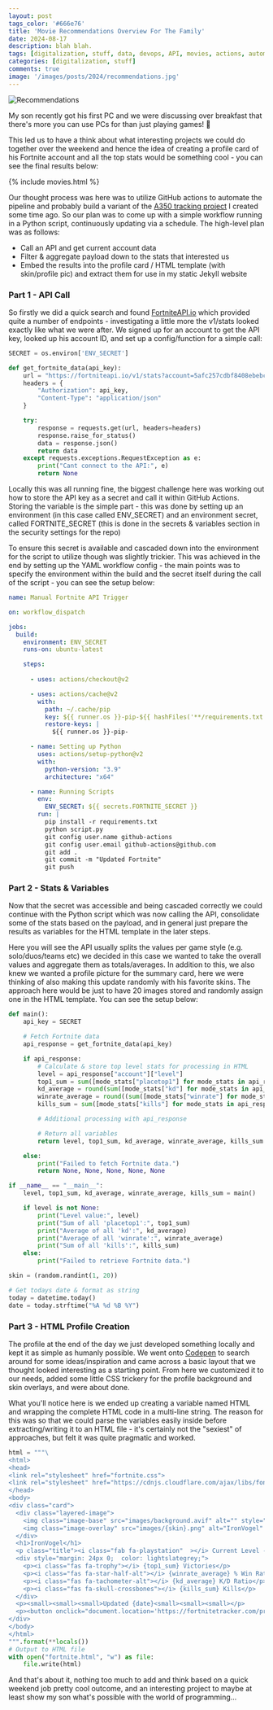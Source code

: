 ```yaml
---
layout: post
tags_color: '#666e76'
title: 'Movie Recommendations Overview For The Family'
date: 2024-08-17
description: blah blah.
tags: [digitalization, stuff, data, devops, API, movies, actions, automation, stats, games, cicd, secrets]
categories: [digitalization, stuff]
comments: true
image: '/images/posts/2024/recommendations.jpg'
---
```

![Recommendations](/images/posts/2024/recommendations.jpg)

My son recently got his first PC and we were discussing over breakfast that there's more you can use PCs for than just playing games! 🤯

This led us to have a think about what interesting projects we could do together over the weekend and hence the idea of creating a profile card of his Fortnite account and all the top stats would be something cool - you can see the final results below:

{% include movies.html %}

Our thought process was here was to utilize GitHub actions to automate the pipeline and probably build a variant of the [A350 tracking project](https://clintbird.com/blog/ghactions-a350-flights-post) I created some time ago. So our plan was to come up with a simple workflow running in a Python script, continuously updating via a schedule. The high-level plan was as follows:

* Call an API and get current account data
* Filter & aggregate payload down to the stats that interested us
* Embed the results into the profile card / HTML template (with skin/profile pic) and extract them for use in my static Jekyll website

### Part 1 - API Call

So firstly we did a quick search and found [FortniteAPI.io](https://fortniteapi.io/) which provided quite a number of endpoints - investigating a little more the v1/stats looked exactly like what we were after. We signed up for an account to get the API key, looked up his account ID, and set up a config/function for a simple call:

```python
SECRET = os.environ['ENV_SECRET']

def get_fortnite_data(api_key):
    url = "https://fortniteapi.io/v1/stats?account=5afc257cdbf8408ebebcf241a681a1e9"
    headers = {
        "Authorization": api_key,
        "Content-Type": "application/json"
    }

    try:
        response = requests.get(url, headers=headers)
        response.raise_for_status()
        data = response.json()
        return data
    except requests.exceptions.RequestException as e:
        print("Cant connect to the API:", e)
        return None
```

Locally this was all running fine, the biggest challenge here was working out how to store the API key as a secret and call it within GitHub Actions. Storing the variable is the simple part - this was done by setting up an environment (in this case called ENV_SECRET) and an environment secret, called FORTNITE_SECRET (this is done in the secrets & variables section in the security settings for the repo)

To ensure this secret is available and cascaded down into the environment for the script to utilize though was slightly trickier. This was achieved in the end by setting up the YAML workflow config - the main points was to specify the environment within the build and the secret itself during the call of the script - you can see the setup below: 

```yaml
name: Manual Fortnite API Trigger

on: workflow_dispatch

jobs:
  build:
    environment: ENV_SECRET
    runs-on: ubuntu-latest

    steps:
      
      - uses: actions/checkout@v2

      - uses: actions/cache@v2
        with:
          path: ~/.cache/pip
          key: ${{ runner.os }}-pip-${{ hashFiles('**/requirements.txt') }}
          restore-keys: |
            ${{ runner.os }}-pip-

      - name: Setting up Python
        uses: actions/setup-python@v2
        with:
          python-version: "3.9"
          architecture: "x64"

      - name: Running Scripts
        env:
          ENV_SECRET: ${{ secrets.FORTNITE_SECRET }} 
        run: |
          pip install -r requirements.txt
          python script.py
          git config user.name github-actions
          git config user.email github-actions@github.com
          git add .
          git commit -m "Updated Fortnite"
          git push
```

### Part 2 - Stats & Variables

Now that the secret was accessible and being cascaded correctly we could continue with the Python script which was now calling the API, consolidate some of the stats based on the payload, and in general just prepare the results as variables for the HTML template in the later steps.

Here you will see the API usually splits the values per game style (e.g. solo/duos/teams etc) we decided in this case we wanted to take the overall values and aggregate them as totals/averages. In addition to this, we also knew we wanted a profile picture for the summary card, here we were thinking of also making this update randomly with his favorite skins. The approach here would be just to have 20 images stored and randomly assign one in the HTML template. You can see the setup below:

```python
def main():
    api_key = SECRET

    # Fetch Fortnite data
    api_response = get_fortnite_data(api_key)

    if api_response:
        # Calculate & store top level stats for processing in HTML
        level = api_response["account"]["level"]
        top1_sum = sum([mode_stats["placetop1"] for mode_stats in api_response["global_stats"].values()])
        kd_average = round(sum([mode_stats["kd"] for mode_stats in api_response["global_stats"].values()]) / len(api_response["global_stats"]), 2)
        winrate_average = round((sum([mode_stats["winrate"] for mode_stats in api_response["global_stats"].values()]) / len(api_response["global_stats"])) * 100, 2)
        kills_sum = sum([mode_stats["kills"] for mode_stats in api_response["global_stats"].values()])

        # Additional processing with api_response

        # Return all variables
        return level, top1_sum, kd_average, winrate_average, kills_sum

    else:
        print("Failed to fetch Fortnite data.")
        return None, None, None, None, None

if __name__ == "__main__":
    level, top1_sum, kd_average, winrate_average, kills_sum = main()

    if level is not None:
        print("Level value:", level)
        print("Sum of all 'placetop1':", top1_sum)
        print("Average of all 'kd':", kd_average)
        print("Average of all 'winrate':", winrate_average)
        print("Sum of all 'kills':", kills_sum)
    else:
        print("Failed to retrieve Fortnite data.")

skin = (random.randint(1, 20))

# Get todays date & format as string
today = datetime.today()
date = today.strftime("%A %d %B %Y")
```

### Part 3 - HTML Profile Creation

The profile at the end of the day we just developed something locally and kept it as simple as humanly possible. We went onto [Codepen](https://codepen.io/) to search around for some ideas/inspiration and came across a basic layout that we thought looked interesting as a starting point. From here we customized it to our needs, added some little CSS trickery for the profile background and skin overlays, and were about done.

What you'll notice here is we ended up creating a variable named HTML and wrapping the complete HTML code in a multi-line string. The reason for this was so that we could parse the variables easily inside before extracting/writing it to an HTML file - it's certainly not the "sexiest" of approaches, but felt it was quite pragmatic and worked.

```python
html = """\
<html>
<head>
<link rel="stylesheet" href="fortnite.css">
<link rel="stylesheet" href="https://cdnjs.cloudflare.com/ajax/libs/font-awesome/6.5.1/css/all.min.css">
</head>
<body>
<div class="card">
  <div class="layered-image">
    <img class="image-base" src="images/background.avif" alt="" style="width:100%"/>
    <img class="image-overlay" src="images/{skin}.png" alt="IronVogel" style="width:100%"/>
  </div>
  <h1>IronVogel</h1>
  <p class="title"><i class="fab fa-playstation"  ></i> Current Level - {level}</p>
  <div style="margin: 24px 0;  color: lightslategrey;">
    <p><i class="fas fa-trophy"></i> {top1_sum} Victories</p>
    <p><i class="fas fa-star-half-alt"></i> {winrate_average} % Win Ratio</p>
    <p><i class="fas fa-tachometer-alt"></i> {kd_average} K/D Ratio</p>
    <p><i class="fas fa-skull-crossbones"></i> {kills_sum} Kills</p>
  </div>
  <p><small><small><small>Updated {date}<small><small><small></p>
  <p><button onclick="document.location='https://fortnitetracker.com/profile/all/IronVogel'">Detailed Stats</button></p>
</div>
</body>
</html>
""".format(**locals())
# Output to HTML file
with open("fortnite.html", "w") as file:
    file.write(html)
```

And that's about it, nothing too much to add and think based on a quick weekend job pretty cool outcome, and an interesting project to maybe at least show my son what's possible with the world of programming...
